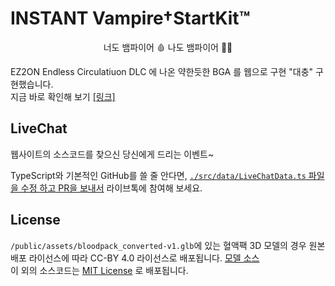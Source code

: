 # INSTANT Vampire†StartKit™

<p align="center">너도 뱀파이어 🩸 나도 뱀파이어 🧛‍♂️</p>

EZ2ON Endless Circulatiuon DLC 에 나온 약한듯한 BGA 를 웹으로 구현 "대충" 구현했습니다.  
지금 바로 확인해 보기 [[링크]](https://instantvampirestartk.it)

## LiveChat

웹사이트의 소스코드를 찾으신 당신에게 드리는 이벤트~

TypeScript와 기본적인 GitHub를 쓸 줄 안다면, [`./src/data/LiveChatData.ts` 파일을 수정 하고 PR을 보내서](./src/data/LiveChatData.ts) 라이브톡에 참여해
보세요.

## License

`/public/assets/bloodpack_converted-v1.glb`에 있는 혈액팩 3D 모델의 경우 원본 배포 라이선스에 따라 CC-BY 4.0 라이선스로
배포됩니다. [모델 소스](https://sketchfab.com/3d-models/blood-pack-low-poly-pbr-e8122f4880df4286baa08ca79eae1253)  
이 외의 소스코드는 [MIT License](LICENSE) 로 배포됩니다.
